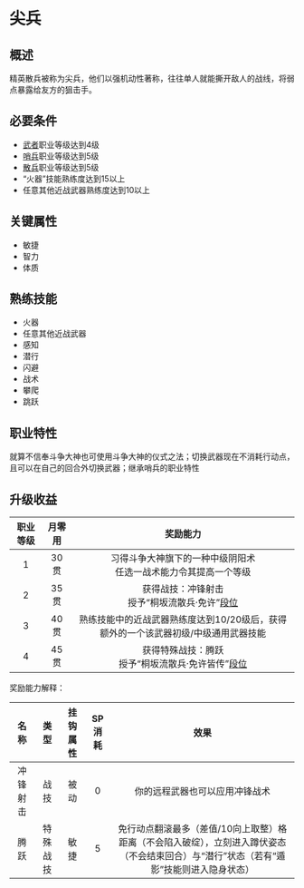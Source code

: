# 尖兵

## 概述

精英散兵被称为尖兵，他们以强机动性著称，往往单人就能撕开敌人的战线，将弱点暴露给友方的狙击手。

## 必要条件

* <a href="../../../basicJob/Warrior" target="_blank">武者</a>职业等级达到4级
* <a href="../../../basicJob/Sentinel" target="_blank">哨兵</a>职业等级达到5级
* <a href="../skirmisher" target="_blank">散兵</a>职业等级达到5级
* “火器”技能熟练度达到15以上
* 任意其他近战武器熟练度达到10以上

## 关键属性

* 敏捷
* 智力
* 体质

## 熟练技能

* 火器
* 任意其他近战武器
* 感知
* 潜行
* 闪避
* 战术
* 攀爬
* 跳跃
  
## 职业特性

就算不信奉斗争大神也可使用斗争大神的仪式之法；切换武器现在不消耗行动点，且可以在自己的回合外切换武器；继承哨兵的职业特性

## 升级收益

职业等级|月零用|奖励能力
:--:|:--:|:--:
1|30贯|习得斗争大神旗下的一种中级阴阳术<br>任选一战术能力令其提高一个等级
2|35贯|获得战技：冲锋射击<br>授予“桐坂流散兵·免许”<a href="../../dan" target="_blank">段位</a>
3|40贯|熟练技能中的近战武器熟练度达到10/20级后，获得额外的一个该武器初级/中级通用武器技能
4|45贯|获得特殊战技：腾跃<br>授予“桐坂流散兵·免许皆传”<a href="../../dan" target="_blank">段位</a>

奖励能力解释：

名称|类型|挂钩属性|SP消耗|效果
:--:|:--:|:--:|:--:|:--:
冲锋射击|战技|被动|0|你的远程武器也可以应用冲锋战术
腾跃|特殊战技|敏捷|5|免行动点翻滚最多（差值/10向上取整）格距离（不会陷入破绽），立刻进入蹲伏姿态（不会结束回合）与“潜行”状态（若有“遁影”技能则进入隐身状态）